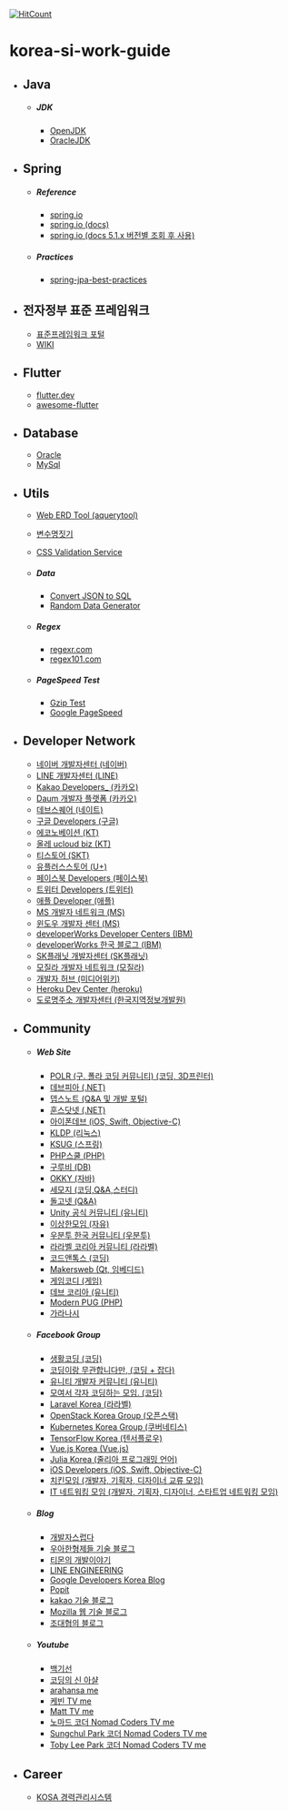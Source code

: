 [![HitCount](http://hits.dwyl.io/litchi-project/korea-si-work-guide.svg)](http://hits.dwyl.io/litchi-project/korea-si-work-guide)

# korea-si-work-guide
* ## Java
  * ##### JDK
    * [OpenJDK](https://jdk.java.net/archive/)
    * [OracleJDK](https://www.oracle.com/technetwork/java/javase/archive-139210.html)
* ## Spring
  * ##### Reference
    * [spring.io](https://spring.io/)
    * [spring.io (docs)](https://docs.spring.io/spring/docs/)
    * [spring.io (docs 5.1.x 버전별 조회 후 사용) ](https://docs.spring.io/spring/docs/5.1.x/spring-framework-reference/)
  * ##### Practices
    * [spring-jpa-best-practices](https://github.com/cheese10yun/spring-jpa-best-practices)  
* ## 전자정부 표준 프레임워크
  * [표준프레임워크 포털](http://www.egovframe.go.kr/)
  * [WIKI](http://www.egovframe.go.kr/wiki/doku.php)
* ## Flutter
  * [flutter.dev](https://flutter.dev/)
  * [awesome-flutter](https://github.com/Solido/awesome-flutter)
* ## Database
  * [Oracle](https://github.com/litchi-project/korea-si-work-guide/blob/master/oracle.md)
  * [MySql](https://github.com/litchi-project/korea-si-work-guide/blob/master/mysql.md)

* ## Utils 
  * [Web ERD Tool (aquerytool)](http://aquerytool.com/aquerymain/index/)
  * [변수명짓기](https://www.curioustore.com/#!/)
  * [CSS Validation Service](https://validator.w3.org/)

  * ##### Data
    * [Convert JSON to SQL](https://sqlify.io/convert/json/to/sql)
    * [Random Data Generator](https://www.mockaroo.com/#)

  * ##### Regex
    *  [regexr.com](https://regexr.com/)
    *  [regex101.com](https://regex101.com/)
  
  * ##### PageSpeed Test   
    * [Gzip Test](https://www.giftofspeed.com/gzip-test/)
    * [Google PageSpeed](http://developers.google.com/speed/pagespeed/insights/)

* ## Developer Network
  * [네이버 개발자센터 (네이버)](http://developers.naver.com)
  * [LINE 개발자센터 (LINE)](https://developers.line.me/en/)
  * [Kakao Developers_ (카카오)](http://developers.kakao.com)
  * [Daum 개발자 플랫폼 (카카오)](http://developers.daum.net/)
  * [데브스퀘어 (네이트)](http://devsquare.nate.com/)
  * [구글 Developers (구글)](http://developers.google.com/)
  * [에코노베이션 (KT)](http://www.econovation.co.kr)
  * [올레 ucloud biz (KT)](http://developer.ucloudbiz.olleh.com/)
  * [티스토어 (SKT)](http://dev.tstore.co.kr)
  * [유플러스스토어 (U+)](http://devpartner.lguplus.co.kr/)
  * [페이스북 Developers (페이스북)](https://developers.facebook.com/)
  * [트위터 Developers (트위터)](https://dev.twitter.com/)
  * [애플 Developer (애플)](http://developer.apple.com/)
  * [MS 개발자 네트워크 (MS)](http://msdn.microsoft.com/ko-kr)
  * [윈도우 개발자 센터 (MS)](http://dev.windows.com/ko-kr)
  * [developerWorks Developer Centers (IBM)](http://developer.ibm.com/centers)
  * [developerWorks 한국 블로그 (IBM)](https://developer.ibm.com/kr)
  * [SK플래닛 개발자센터 (SK플래닛)](http://developers.skplanetx.com)
  * [모질라 개발자 네트워크 (모질라)](http://developer.mozilla.org/ko/)
  * [개발자 허브 (미디어위키)](http://www.mediawiki.org/wiki/Developer_hub)
  * [Heroku Dev Center (heroku)](http://devcenter.heroku.com)
  * [도로명주소 개발자센터 (한국지역정보개발원)](http://www.juso.go.kr/addrlink/main.do)

* ## Community
  * ##### Web Site
    * [POLR (구. 폴라 코딩 커뮤니티) (코딩, 3D프린터)](http://polr.kr)
    * [데브피아 (.NET)](http://devpia.com)
    * [뎁스노트 (Q&A 및 개발 포털)](http://devsnote.com)
    * [훈스닷넷 (.NET)](http://hoons.net)
    * [아이폰데브 (iOS, Swift, Objective-C)](http://iphonedev.co.kr/)
    * [KLDP (리눅스)](http://kldp.org)
    * [KSUG (스프링)](http://ksug.org)
    * [PHP스쿨 (PHP)](http://phpschool.com)
    * [구루비 (DB)](http://gurubee.net)
    * [OKKY (자바)](http://okky.kr)
    * [세모지 (코딩,Q&A,스터디)](http://semog.co.kr)
    * [돌고넷 (Q&A)](http://dolgo.net)
    * [Unity 공식 커뮤니티 (유니티)](https://unity3d.com/kr/community/korea)
    * [이상한모임 (자유)](https://www.weirdx.io)
    * [우분투 한국 커뮤니티 (우분투)](https://www.ubuntu-kr.org/)
    * [라라벨 코리아 커뮤니티 (라라벨)](https://laravel.kr/)
    * [코드앤톡스 (코딩)](https://www.codentalks.com/)
    * [Makersweb (Qt, 임베디드)](https://www.makersweb.net)
    * [게임코디 (게임)](http://gamecodi.com)
    * [데브 코리아 (유니티)](http://devkorea.co.kr/)
    * [Modern PUG (PHP)](https://modernpug.org/)
    * [가라나시](https://gs.saro.me/)
  * ##### Facebook Group
    * [생활코딩 (코딩)](https://www.facebook.com/groups/codingeverybody/)
    * [코딩이랑 무관합니다만, (코딩 + 잡다)](https://www.facebook.com/groups/System.out.Coding/)
    * [유니티 개발자 커뮤니티 (유니티)](https://www.facebook.com/groups/unitykorea/)
    * [모여서 각자 코딩하는 모임. (코딩)](https://www.facebook.com/groups/mogaco/)
    * [Laravel Korea (라라벨)](https://www.facebook.com/groups/laravelkorea/)
    * [OpenStack Korea Group (오픈스택)](https://www.facebook.com/groups/openstack.kr/)
    * [Kubernetes Korea Group (쿠버네티스)](https://www.facebook.com/groups/k8skr/)
    * [TensorFlow Korea (텐서플로우)](https://www.facebook.com/groups/TensorFlowKR/)
    * [Vue.js Korea (Vue.js)](https://www.facebook.com/groups/vuejs.korea/)
    * [Julia Korea (줄리아 프로그래밍 언어)](https://www.facebook.com/groups/juliakorea/)
    * [iOS Developers (iOS, Swift, Objective-C)](https://www.facebook.com/apple.ios.developers/)
    * [치킨모임 (개발자, 기획자, 디자이너 교류 모임)](https://www.facebook.com/groups/1581001912175827/)
    * [IT 네트워킹 모임 (개발자, 기획자, 디자이너, 스타트업 네트워킹 모임)](https://www.facebook.com/groups/itmeetup/)
  * ##### Blog
    * [개발자스럽다](https://blog.gaerae.com/)
    * [우아한형제들 기술 블로그](http://woowabros.github.io/)
    * [티몬의 개발이야기](https://tmondev.blog.me/)
    * [LINE ENGINEERING](https://developers-kr.googleblog.com/)
    * [Google Developers Korea Blog](https://engineering.linecorp.com/ko/)
    * [Popit](https://www.popit.kr/)
    * [kakao 기술 블로그](http://tech.kakao.com/)
    * [Mozilla 웹 기술 블로그](http://hacks.mozilla.or.kr/)
    * [조대협의 블로그](https://bcho.tistory.com/)
  * ##### Youtube
    * [백기선](https://www.youtube.com/channel/UCwjaZf1WggZdbczi36bWlBA)
    * [코딩의 신 아샬](https://www.youtube.com/channel/UCLLncfeIYljE0o_yUw7MkcA)
    * [arahansa me](https://www.youtube.com/channel/UCIoBpkGml7Vemr_zdwwTGfA)
    * [케빈 TV me](https://www.youtube.com/channel/UCsOJxLxzQl8IbwGS-Cp5t8w)
    * [Matt TV me](https://www.youtube.com/channel/UCmnc5lfBS18kgQBJMM4Lwaw)
    * [노마드 코더 Nomad Coders TV me](https://www.youtube.com/channel/UCUpJs89fSBXNolQGOYKn0YQ)
    * [Sungchul Park 코더 Nomad Coders TV me](https://www.youtube.com/user/gladlamb/videos)
    * [Toby Lee Park 코더 Nomad Coders TV me](https://www.youtube.com/channel/UCcqH2RV1-9ebRBhmN_uaSNg)
* ## Career 
  * [KOSA 경력관리시스템](https://career.sw.or.kr/)
